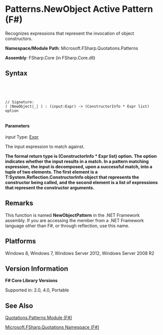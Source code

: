 # Patterns.NewObject Active Pattern (F#)

Recognizes expressions that represent the invocation of object constructors.

**Namespace/Module Path**: Microsoft.FSharp.Quotations.Patterns

**Assembly**: FSharp.Core (in FSharp.Core.dll)


## Syntax



```




// Signature:
( |NewObject|_| ) : (input:Expr) -> (ConstructorInfo * Expr list) option


```





#### Parameters
*input*
Type: [Expr](http://msdn.microsoft.com/en-us/library/ed6a2caf-69d4-45c2-ab97-e9b3be9bce65)


The input expression to match against.



**The formal return type is (ConstructorInfo &#42; Expr list) option. The option indicates whether the input results in a match. In a pattern matching expression, the input is decomposed, upon a successful match, into a tuple of two elements. The first element is a T:System.Reflection.ConstructorInfo object that represents the constructor being called, and the second element is a list of expressions that represent the constructor arguments.**
## Remarks
This function is named **NewObjectPattern** in the .NET Framework assembly. If you are accessing the member from a .NET Framework language other than F#, or through reflection, use this name.


## Platforms
Windows 8, Windows 7, Windows Server 2012, Windows Server 2008 R2


## Version Information
**F# Core Library Versions**

Supported in: 2.0, 4.0, Portable




## See Also
[Quotations.Patterns Module &#40;F&#35;&#41;](Quotations.Patterns-Module-%5BFSharp%5D.md)

[Microsoft.FSharp.Quotations Namespace &#40;F&#35;&#41;](Microsoft.FSharp.Quotations-Namespace-%5BFSharp%5D.md)

